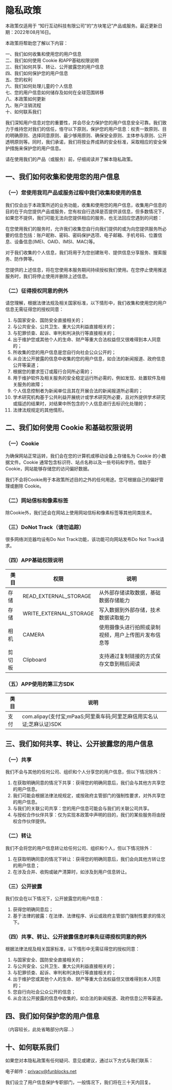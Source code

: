 # 隐私政策

本政策仅适用于 “知行互动科技有限公司”的“方块笔记”产品或服务。最近更新日期：2022年08月16日。

本政策将帮助您了解以下内容：

一、我们如何收集和使用您的用户信息  
二、我们如何使用 Cookie 和APP基础权限说明  
三、我们如何共享、转让、公开披露您的用户信息  
四、我们如何保护您的用户信息  
五、您的权利  
六、我们如何处理儿童的个人信息  
七、您的用户信息如何储存及如何在全球范围转移  
八、本政策如何更新  
九、账户注销流程  
十、如何联系我们  

我们深知用户信息对您的重要性，并会尽全力保护您的用户信息安全可靠。我们致力于维持您对我们的信任，恪守以下原则，保护您的用户信息：权责一致原则、目的明确原则、选择同意原则、最少够用原则、确保安全原则、主体参与原则、公开透明原则等。同时，我们承诺，我们将按业界成熟的安全标准，采取相应的安全保护措施来保护您的用户信息。

请在使用我们的产品（或服务）前，仔细阅读并了解本隐私政策。

## 一、我们如何收集和使用您的用户信息

### （一）您使用我司产品或服务过程中我们收集和使用的信息

我们仅会出于本政策所述的业务功能，收集和使用您的用户信息，收集用户信息的目的在于向您提供产品或服务，您有权自行选择是否提供该信息，但多数情况下，如果您不提供，我们可能无法向您提供相应的服务，也无法回应您遇到的问题：

在您使用我们的服务时，允许我们收集您自行向我们提供的或为向您提供服务所必要的信息包括：账户昵称、密码、密码保护选项、电子邮箱、手机号码、位置信息、设备信息(IMEI、OAID、IMSI、MAC)等。

对于我们收集的个人信息，我们将用于为您创建账号、提供信息分享服务、搜索服务、防作弊等。

您提供的上述信息，将在您使用本服务期间持续授权我们使用。在您停止使用推送服务时，我们将停止使用并删除上述信息。

### （二）征得授权同意的例外

请您理解，根据法律法规及相关国家标准，以下情形中，我们收集和使用您的用户信息无需征得您的授权同意：

1. 与国家安全、国防安全直接相关的；  
2. 与公共安全、公共卫生、重大公共利益直接相关的；  
3. 与犯罪侦查、起诉、审判和判决执行等直接相关的；  
4. 出于维护您或其他个人的生命、财产等重大合法权益但又很难得到本人同意的；  
5. 所收集的您的用户信息是您自行向社会公众公开的；  
6. 从合法公开披露的信息中收集的您的用户信息，如合法的新闻报道、政府信息公开等渠道；  
7. 根据您的要求签订或履行合同所必需的；  
8. 用于维护软件及相关服务的安全稳定运行所必需的，例如发现、处置软件及相关服务的故障；  
9. 个人信息控制者为新闻单位且其在开展合法的新闻报道所必需的；  
10. 学术研究机构基于公共利益开展统计或学术研究所必要，且对外提供学术研究或描述的结果时，对结果中所包含的个人信息进行去标识化处理的；  
11. 法律法规规定的其他情形。

## 二、我们如何使用 Cookie 和基础权限说明

### （一）Cookie

为确保网站正常运转，我们会在您的计算机或移动设备上存储名为 Cookie 的小数据文件。Cookie 通常包含标识符、站点名称以及一些号码和字符。借助于 Cookie，网站能够存储您的访问偏好数据。

我们不会将Cookie用于本政策所述目的之外的任何用途。您可根据自己的偏好管理或删除 Cookie。

### （二）网站信标和像素标签

除Cookie外，我们还会在网站上使用网站信标和像素标签等其他同类技术。

### （三）DoNot Track（请勿追踪）

很多网络浏览器均设有Do Not Track功能，该功能可向网站发布Do Not Track请求。

### （四）APP基础权限说明

| 类目 | 权限 | 说明 |
|------|------|------|
| 存储 | READ_EXTERNAL_STORAGE | 从外部存储读取数据，基础数据存储能力 |
| 存储 | WRITE_EXTERNAL_STORAGE | 写入数据到外部存储，技术数据读取能力 |
| 相机 | CAMERA | 使用摄像头进行拍照或录制视频，用户上传图片发布信息等 |
| 剪切板 | Clipboard | 支持通过复制链接的方式保存文章到稍后阅读 |

### （五）APP使用的第三方SDK

| 类目 | 说明 |
|------|------|
| 支付 | com.alipay(支付宝;mPaaS;阿里乘车码;阿里芝麻信用实名认证;芝麻认证)SDK |

## 三、我们如何共享、转让、公开披露您的用户信息

### （一）共享

我们不会与其他的任何公司、组织和个人分享您的用户信息，但以下情况除外：

1. 在获取明确同意的情况下共享：获得您的明确同意后，我们会与其他方共享您的用户信息。  
2. 我们可能会根据法律法规规定，或按政府主管部门的强制性要求，对外共享您的用户信息。  
3. 与我们的关联公司共享：您的用户信息可能会与我们的关联公司共享。  
4. 与授权合作伙伴共享：仅为实现本政策中声明的目的，我们的某些服务将由授权合作伙伴提供。

### （二）转让

我们不会将您的用户信息转让给任何公司、组织和个人，但以下情况除外：

1. 在获取明确同意的情况下转让：获得您的明确同意后，我们会向其他方转让您的用户信息；  
2. 在涉及合并、收购或破产清算时，如涉及到用户信息转让。

### （三）公开披露

我们仅会在以下情况下，公开披露您的用户信息：

1. 获得您明确同意后；  
2. 基于法律的披露：在法律、法律程序、诉讼或政府主管部门强制性要求的情况下。

### （四）共享、转让、公开披露信息时事先征得授权同意的例外

根据法律法规及相关国家标准，以下情形中无需征得您的授权同意：

1. 与国家安全、国防安全直接相关的；  
2. 与公共安全、公共卫生、重大公共利益直接相关的；  
3. 与犯罪侦查、起诉、审判和判决执行等直接相关的；  
4. 出于维护您或其他个人的生命、财产等重大合法权益但又很难得到本人同意的；  
5. 您自行向社会公众公开的信息；  
6. 从合法公开披露的信息中收集的，如合法的新闻报道、政府信息公开等渠道。

## 四、我们如何保护您的用户信息

（内容较长，此处省略部分内容...）

## 十、如何联系我们

如果您对本隐私政策有任何疑问、意见或建议，通过以下方式与我们联系：

电子邮件：privacy@funblocks.net  

我们设立了用户信息保护专职部门，一般情况下，我们将在三十天内回复。